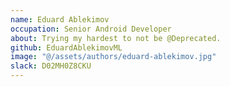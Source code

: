 ```yaml
---
name: Eduard Ablekimov
occupation: Senior Android Developer
about: Trying my hardest to not be @Deprecated. 
github: EduardAblekimovML
image: "@/assets/authors/eduard-ablekimov.jpg"
slack: D02MH0Z8CKU
---
```

